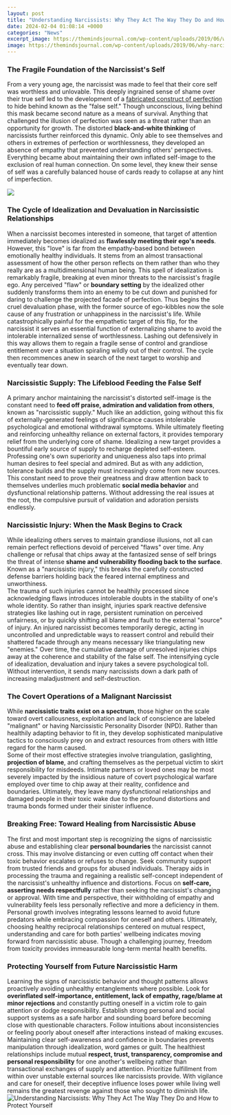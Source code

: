 ```yaml
---
layout: post
title: "Understanding Narcissists: Why They Act The Way They Do and How to Protect Yourself"
date: 2024-02-04 01:08:14 +0000
categories: "News"
excerpt_image: https://themindsjournal.com/wp-content/uploads/2019/06/why-narcissists-act-the-way-they-do.jpg
image: https://themindsjournal.com/wp-content/uploads/2019/06/why-narcissists-act-the-way-they-do.jpg
---
```


### The Fragile Foundation of the Narcissist's Self
From a very young age, the narcissist was made to feel that their core self was worthless and unlovable. This deeply ingrained sense of shame over their true self led to the development of a [fabricated construct of perfection](https://store.fi.io.vn/colorful-watercolor-paint-long-coat-chihuahua-dog5660-t-shirt) to hide behind known as the "false self." Though unconscious, living behind this mask became second nature as a means of survival. Anything that challenged the illusion of perfection was seen as a threat rather than an opportunity for growth. 
The distorted **black-and-white thinking** of narcissists further reinforced this dynamic. Only able to see themselves and others in extremes of perfection or worthlessness, they developed an absence of empathy that prevented understanding others' perspectives. Everything became about maintaining their own inflated self-image to the exclusion of real human connection. On some level, they knew their sense of self was a carefully balanced house of cards ready to collapse at any hint of imperfection.

![](https://img.mentalhealthmatters-cofe.org/how_do_you_know_you_dealing_with_a_narcissist.jpg)
### The Cycle of Idealization and Devaluation in Narcissistic Relationships
When a narcissist becomes interested in someone, that target of attention immediately becomes idealized as **flawlessly meeting their ego's needs**. However, this "love" is far from the empathy-based bond between emotionally healthy individuals. It stems from an almost transactional assessment of how the other person reflects on them rather than who they really are as a multidimensional human being. 
This spell of idealization is remarkably fragile, breaking at even minor threats to the narcissist's fragile ego. Any perceived "flaw" or **boundary setting** by the idealized other suddenly transforms them into an enemy to be cut down and punished for daring to challenge the projected facade of perfection. Thus begins the cruel devaluation phase, with the former source of ego-kibbles now the sole cause of any frustration or unhappiness in the narcissist's life.
While catastrophically painful for the empathetic target of this flip, for the narcissist it serves an essential function of externalizing shame to avoid the intolerable internalized sense of worthlessness. Lashing out defensively in this way allows them to regain a fragile sense of control and grandiose entitlement over a situation spiraling wildly out of their control. The cycle then recommences anew in search of the next target to worship and eventually tear down.
### Narcissistic Supply: The Lifeblood Feeding the False Self
A primary anchor maintaining the narcissist's distorted self-image is the constant need to **feed off praise, admiration and validation from others**, known as "narcissistic supply." Much like an addiction, going without this fix of externally-generated feelings of significance causes intolerable psychological and emotional withdrawal symptoms. While ultimately fleeting and reinforcing unhealthy reliance on external factors, it provides temporary relief from the underlying core of shame.
Idealizing a new target provides a bountiful early source of supply to recharge depleted self-esteem. Professing one's own superiority and uniqueness also taps into primal human desires to feel special and admired. But as with any addiction, tolerance builds and the supply must increasingly come from new sources. This constant need to prove their greatness and draw attention back to themselves underlies much problematic **social media behavior** and dysfunctional relationship patterns. Without addressing the real issues at the root, the compulsive pursuit of validation and adoration persists endlessly.
### Narcissistic Injury: When the Mask Begins to Crack
While idealizing others serves to maintain grandiose illusions, not all can remain perfect reflections devoid of perceived "flaws" over time. Any challenge or refusal that chips away at the fantasized sense of self brings the threat of intense **shame and vulnerability flooding back to the surface**. Known as a "narcissistic injury," this breaks the carefully constructed defense barriers holding back the feared internal emptiness and unworthiness.  
The trauma of such injuries cannot be healthily processed since acknowledging flaws introduces intolerable doubts in the stability of one's whole identity. So rather than insight, injuries spark reactive defensive strategies like lashing out in rage, persistent rumination on perceived unfairness, or by quickly shifting all blame and fault to the external "source" of injury. An injured narcissist becomes temporarily deregic, acting in uncontrolled and unpredictable ways to reassert control and rebuild their shattered facade through any means necessary like triangulating new "enemies."
Over time, the cumulative damage of unresolved injuries chips away at the coherence and stability of the false self. The intensifying cycle of idealization, devaluation and injury takes a severe psychological toll. Without intervention, it sends many narcissists down a dark path of increasing maladjustment and self-destruction.
### The Covert Operations of a Malignant Narcissist
While **narcissistic traits exist on a spectrum**, those higher on the scale toward overt callousness, exploitation and lack of conscience are labeled "malignant" or having Narcissistic Personality Disorder (NPD). Rather than healthily adapting behavior to fit in, they develop sophisticated manipulative tactics to consciously prey on and extract resources from others with little regard for the harm caused.  
Some of their most effective strategies involve triangulation, gaslighting, **projection of blame**, and crafting themselves as the perpetual victim to skirt responsibility for misdeeds. Intimate partners or loved ones may be most severely impacted by the insidious nature of covert psychological warfare employed over time to chip away at their reality, confidence and boundaries. Ultimately, they leave many dysfunctional relationships and damaged people in their toxic wake due to the profound distortions and trauma bonds formed under their sinister influence.
### Breaking Free: Toward Healing from Narcissistic Abuse 
The first and most important step is recognizing the signs of narcissistic abuse and establishing clear **personal boundaries** the narcissist cannot cross. This may involve distancing or even cutting off contact when their toxic behavior escalates or refuses to change. Seek community support from trusted friends and groups for abused individuals.
Therapy aids in processing the trauma and regaining a realistic self-concept independent of the narcissist's unhealthy influence and distortions. Focus on **self-care, asserting needs respectfully** rather than seeking the narcissist's changing or approval. With time and perspective, their withholding of empathy and vulnerability feels less personally reflective and more a deficiency in them.
Personal growth involves integrating lessons learned to avoid future predators while embracing compassion for oneself and others. Ultimately, choosing healthy reciprocal relationships centered on mutual respect, understanding and care for both parties' wellbeing indicates moving forward from narcissistic abuse. Though a challenging journey, freedom from toxicity provides immeasurable long-term mental health benefits.
### Protecting Yourself from Future Narcissistic Harm
Learning the signs of narcissistic behavior and thought patterns allows proactively avoiding unhealthy entanglements where possible. Look for **overinflated self-importance, entitlement, lack of empathy, rage/blame at minor rejections** and constantly putting oneself in a victim role to gain attention or dodge responsibility. 
Establish strong personal and social support systems as a safe harbor and sounding board before becoming close with questionable characters. Follow intuitions about inconsistencies or feeling poorly about oneself after interactions instead of making excuses. Maintaining clear self-awareness and confidence in boundaries prevents manipulation through idealization, word games or guilt. 
The healthiest relationships include mutual **respect, trust, transparency, compromise and personal responsibility** for one another's wellbeing rather than transactional exchanges of supply and attention. Prioritize fulfillment from within over unstable external sources like narcissists provide. With vigilance and care for oneself, their deceptive influence loses power while living well remains the greatest revenge against those who sought to diminish life.
![Understanding Narcissists: Why They Act The Way They Do and How to Protect Yourself](https://themindsjournal.com/wp-content/uploads/2019/06/why-narcissists-act-the-way-they-do.jpg)